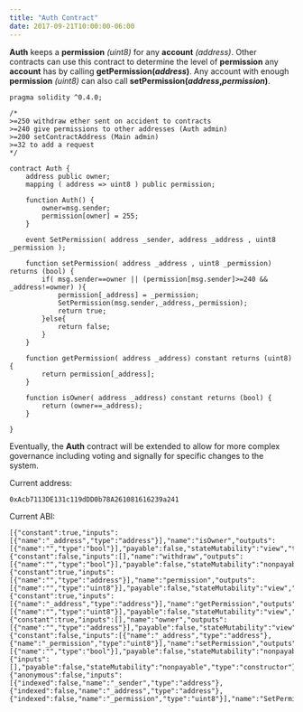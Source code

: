 ```yaml
---
title: "Auth Contract"
date: 2017-09-21T10:00:00-06:00
---
```

**Auth** keeps a **permission** *(uint8)* for any **account** *(address)*. Other contracts can use this contract to determine the level of **permission** any **account** has by calling **getPermission(*address*)**. Any account with enough **permission** *(uint8)* can also call **setPermission(*address*,*permission*)**.

```
pragma solidity ^0.4.0;

/*
>=250 withdraw ether sent on accident to contracts
>=240 give permissions to other addresses (Auth admin)
>=200 setContractAddress (Main admin)
>=32 to add a request 
*/

contract Auth {
    address public owner;
    mapping ( address => uint8 ) public permission;

    function Auth() {
        owner=msg.sender;
        permission[owner] = 255;
    }

    event SetPermission( address _sender, address _address , uint8 _permission );

    function setPermission( address _address , uint8 _permission) returns (bool) {
        if( msg.sender==owner || (permission[msg.sender]>=240 && _address!=owner) ){
            permission[_address] = _permission;
            SetPermission(msg.sender,_address,_permission);
            return true;
        }else{
            return false;
        }
    }

    function getPermission( address _address) constant returns (uint8) {
        return permission[_address];
    }

    function isOwner( address _address) constant returns (bool) {
        return (owner==_address);
    }

}

```
Eventually, the **Auth** contract will be extended to allow for more complex governance including voting and signally for specific changes to the system.


Current address:
```
0xAcb7113DE131c119dDD0b78A261081616239a241
```
Current ABI:
```
[{"constant":true,"inputs":[{"name":"_address","type":"address"}],"name":"isOwner","outputs":[{"name":"","type":"bool"}],"payable":false,"stateMutability":"view","type":"function"},{"constant":false,"inputs":[],"name":"withdraw","outputs":[{"name":"","type":"bool"}],"payable":false,"stateMutability":"nonpayable","type":"function"},{"constant":true,"inputs":[{"name":"","type":"address"}],"name":"permission","outputs":[{"name":"","type":"uint8"}],"payable":false,"stateMutability":"view","type":"function"},{"constant":true,"inputs":[{"name":"_address","type":"address"}],"name":"getPermission","outputs":[{"name":"","type":"uint8"}],"payable":false,"stateMutability":"view","type":"function"},{"constant":true,"inputs":[],"name":"owner","outputs":[{"name":"","type":"address"}],"payable":false,"stateMutability":"view","type":"function"},{"constant":false,"inputs":[{"name":"_address","type":"address"},{"name":"_permission","type":"uint8"}],"name":"setPermission","outputs":[{"name":"","type":"bool"}],"payable":false,"stateMutability":"nonpayable","type":"function"},{"inputs":[],"payable":false,"stateMutability":"nonpayable","type":"constructor"},{"anonymous":false,"inputs":[{"indexed":false,"name":"_sender","type":"address"},{"indexed":false,"name":"_address","type":"address"},{"indexed":false,"name":"_permission","type":"uint8"}],"name":"SetPermission","type":"event"}]
```
